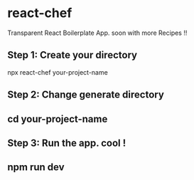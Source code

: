 # react-chef
Transparent React Boilerplate App. soon with more Recipes !!

## Step 1: Create your directory
npx react-chef your-project-name

## Step 2: Change generate directory
## cd your-project-name

## Step 3: Run the app. cool !
## npm run dev
